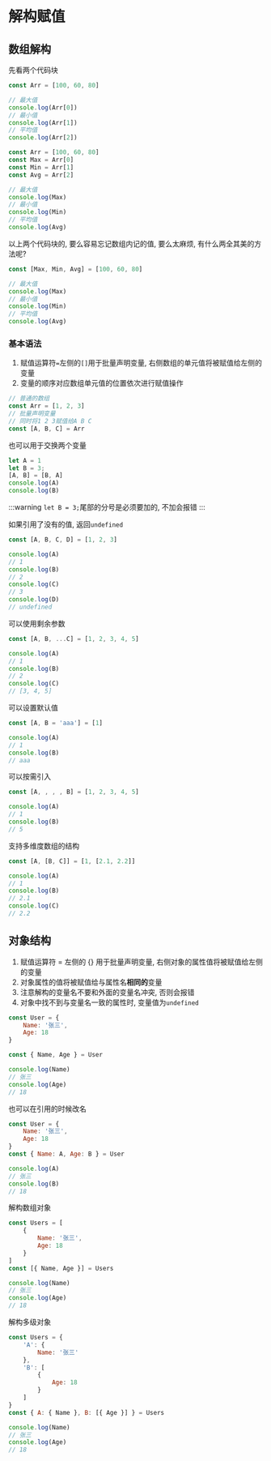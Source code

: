 # 解构赋值

## 数组解构

先看两个代码块

```js
const Arr = [100, 60, 80]

// 最大值
console.log(Arr[0])
// 最小值
console.log(Arr[1])
// 平均值
console.log(Arr[2])
```

```js
const Arr = [100, 60, 80]
const Max = Arr[0]
const Min = Arr[1]
const Avg = Arr[2]

// 最大值
console.log(Max)
// 最小值
console.log(Min)
// 平均值
console.log(Avg)
```

以上两个代码块的, 要么容易忘记数组内记的值, 要么太麻烦, 有什么两全其美的方法呢?

```js
const [Max, Min, Avg] = [100, 60, 80]

// 最大值
console.log(Max)
// 最小值
console.log(Min)
// 平均值
console.log(Avg)
```

### 基本语法

1. 赋值运算符`=`左侧的`[]`用于批量声明变量, 右侧数组的单元值将被赋值给左侧的变量
2. 变量的顺序对应数组单元值的位置依次进行赋值操作

```js
// 普通的数组
const Arr = [1, 2, 3]
// 批量声明变量
// 同时将1 2 3赋值给A B C
const [A, B, C] = Arr
```

也可以用于交换两个变量

```js
let A = 1
let B = 3;
[A, B] = [B, A]
console.log(A)
console.log(B)
```

:::warning
`let B = 3;`尾部的分号是必须要加的, 不加会报错
:::

如果引用了没有的值, 返回`undefined`

```js
const [A, B, C, D] = [1, 2, 3]

console.log(A)
// 1
console.log(B)
// 2
console.log(C)
// 3
console.log(D)
// undefined
```

可以使用剩余参数

```js
const [A, B, ...C] = [1, 2, 3, 4, 5]

console.log(A)
// 1
console.log(B)
// 2
console.log(C)
// [3, 4, 5]
```

可以设置默认值

```js
const [A, B = 'aaa'] = [1]

console.log(A)
// 1
console.log(B)
// aaa
```

可以按需引入

```js
const [A, , , , B] = [1, 2, 3, 4, 5]

console.log(A)
// 1
console.log(B)
// 5
```

支持多维度数组的结构

```js
const [A, [B, C]] = [1, [2.1, 2.2]]

console.log(A)
// 1
console.log(B)
// 2.1
console.log(C)
// 2.2
```

## 对象结构

1. 赋值运算符 = 左侧的 {} 用于批量声明变量, 右侧对象的属性值将被赋值给左侧的变量
2. 对象属性的值将被赋值给与属性名**相同的**变量
3. 注意解构的变量名不要和外面的变量名冲突, 否则会报错
4. 对象中找不到与变量名一致的属性时, 变量值为`undefined`

```js
const User = {
    Name: '张三',
    Age: 18
}

const { Name, Age } = User

console.log(Name)
// 张三
console.log(Age)
// 18
```

也可以在引用的时候改名

```js
const User = {
    Name: '张三',
    Age: 18
}
const { Name: A, Age: B } = User

console.log(A)
// 张三
console.log(B)
// 18
```

解构数组对象

```js
const Users = [
    {
        Name: '张三',
        Age: 18
    }
]
const [{ Name, Age }] = Users

console.log(Name)
// 张三
console.log(Age)
// 18
```

解构多级对象

```js
const Users = {
    'A': {
        Name: '张三'
    },
    'B': [
        {
            Age: 18
        }
    ]
}
const { A: { Name }, B: [{ Age }] } = Users

console.log(Name)
// 张三
console.log(Age)
// 18
```

